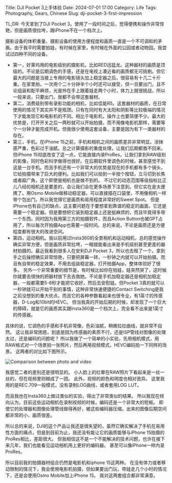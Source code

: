 Title: DJI Pocket 3上手体验
Date: 2024-07-01 17:00
Category: Life
Tags: Photography, Gears, Chinese
Slug: dji-pocket-3-first-impression

TL;DR: 今天拿到了DJI Pocket 3。使用了一段时间之后，觉得便携和操作非常惊艳，但是画质很拉垮，跟iPhone不在一个档次上。

摄影设备的体积重量、摄影设备的使用方便程度和画质一直是一个不可调和的矛盾。由于我平时需要拍娃，有时候在家里，有时候在外面的公园或者动物园，我尝试过四种不同的设备。

* 第一，好莱坞用的电影级别的摄影机，比如RED迅猛龙。这种器材的画质是顶级的。不论是后期调色的手感，还是在电视上凑近看的画质都无可挑剔。但它最大的问题是当接上专用的电影镜头加上稳定器之后，很容易有十几二十斤重。在家里拍，一次用个二十分钟半个小时还可以接受，但一旦要出门，且不论组装和配平麻烦，光是拎在手上跟着娃走两个小时，体力上就很挑战，所以一般来说，只要出门，我都不会带这套器材。
* 第二，消费级别带有录影功能的相机，比如佳能R5。这套器材的画质，在日常使用的情况下其实并不是瓶颈。只有在同时有大太阳和阴影等比较极端的情况下才能发现它和电影机的不同。相比于电影机，操作上也要简便不少。最大的优势是，打开开关之后一两秒就可以开始拍摄，而不用像电影机那样，需要等个一分钟才能完成开机。但我很少使用这套设备，主要是因为有下一类器材的存在。
* 第三，手机。在iPhone 15之前，手机和相机之间的画质差异非常明显。涂抹感严重，色彩过于油腻。总之计算摄影的重度处理，让我们后期都救不回来。但iPhone 15彻底改变了这一点，它能直接内录ProRes，让我们拿到RAW级别的影像，同时色彩科学做得也很好。在后期软件里调色的时候，甚至感觉不到这是一台手机。而且手机还有一个非常大的优势是现在的手机都有多个镜头，它给拍摄带来了巨大的便利。比如我们可以拍到一半按个按钮，立马切到长焦或者超广角，这个即使是相机也是做不到的。
    不过它的动态范围等级指标比正儿八经的相机还是要差的，会让我们会在更多场景下注意到。但它实在是太便携了。用Osmo Mobile做移动稳定器，可以直接插在口袋里，不用像相机一样带个包出门。所以我觉得它是画质和易用程度非常好的Sweet Spot。
    但是iPhone也有自己的缺点，这主要问题在于要想拿到靠谱的稳定的画面，它还是需要一个稳定器。但是要想把它装到稳定器上还是挺麻烦的，而且毕竟得多带一个东西。同时因为我用第三方的拍摄软件，而且Action Button也被GPT占用了，所以每次开拍摄App也需要一段时间。总的来说，不论是画质还是方便程度都有很大的改进空间。
* 第四，运动相机。我以前用过Insta360的全景相机和运动相机，总的感觉操作确实非常方便，但是画质非常拉垮，一眼就能看出来是手机级别甚至更差的器材拍摄的。最近我看到很多人在安利DJI Pocket 3，所以也去租了一个。拿到手之后操控确实非常惊艳，只要把屏幕一转，一秒钟之内就可以开始拍摄。而且有自带的稳定效果，不用去组装稳定器，打开拍摄App，整体体验好了很多。
    另外一个非常重要的细节是，有时候比如你在拍娃，娃突然哭了，这时候你就要去很快的把器材放下去去救她。不论是手机加稳定器还是相机加稳定器，一般都需要5-6秒才能把它收好，然后去安慰娃。但Pocket 3真的就可以一秒钟就可以开始干别的事情，这种非常快速便捷的Contact Switching是我之前没想到的重大优点。而且它的各种参数看起来也很专业，有1英寸的传感器，D-Log和10bit的HEVC。
    但当我真的开始后期的时候，却发现了一个巨大的障碍，就是它的画质其实跟Insta360是一个档次上，完全看不出来是1英寸的传感器。

具体的说，它调色的手感和手机非常像，色彩油腻，稍微拉拉曲线，就非常不自然。 这让我非常困惑，到底是因为传感器的素质不行，还是ISP管线对图像的处理太过，还是编码的问题呢？ 所以我做了一个简单的小实验，先用相机模式，用RAW格式对一个场景拍一张照片，然后再用视频模式，HEVC编码拍一下同样的场景。 这两者的对比如下图所示。

![Comparison between photo and video](/images/dji-pocket-3-raw-video.jpg)

我感觉二者的差别还是很明显的。 小人脸上的红晕在RAW照片下看起来是一丝一丝的，但在视频里则糊成了一团。 此外，视频的颜色和明度也相对诡异。 这里我用的是REC.709一般模式，没有录制LOG曲线，或者套用LOG LUT。 

而且我也在Insta360上做过类似的实验，得出了非常类似的结果。 所以我现在倾向认为，目前这些运动相机在录制视频的时候，编码还是一个非常大的短板。 即使它的处理器和图像处理管线做得再好，被这些编码器压缩，出来的图像后期空间都非常的小，画质很差。 

所以总的来说，DJI的这个产品让我还是很失望的，虽然它确实解决了手机在易用性方面的痛点，但是到目前为止，我还没有能让它的画质能够与iPhone 15拍摄的ProRes相比，差距很大。 但我相信这不是一个不能解决的技术问题，也许在接下来几年，我们也能看见运动相机用上更好的编码器。 甚至可以像iPhone一样内录ProRes。 

所以目前我的拍摄器材组合仍然是电影机和iphone 15这两种。 在没有体力或者移动限制的情况下，我会使用电影机拍摄，但如果要出门玩，带娃走几个小时的情况下，还是会使用Osmo Mobile加上iPhone 15。 我对这两套组合都非常满意。